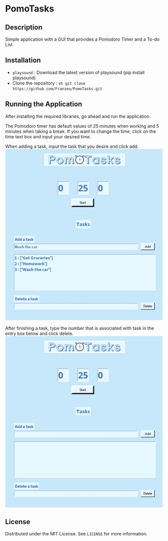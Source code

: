 # PomoTasks

## Description
Simple application with a GUI that provides a Pomodoro Timer and a To-do List

## Installation

- `playsound` : Download the latest version of playsound (pip install playsound)
- Clone the repository : ```sh git clone https://github.com/Franzeu/PomoTasks.git```

## Running the Application
After installing the required libraries, go ahead and run the application. 

The Pomodoro timer has default values of 25 minutes when working and 5 minutes when taking a break. If you want to change 
the time, click on the time text box and input your desired time.

When adding a task, input the task that you desire and click add.
![Alt text](Assets/endgif.gif?raw=true "Title")

After finishing a task, type the number that is associated with task in the entry box below and click delete.
![Alt text](Assets/startgif.gif?raw=true "Title")

## License

Distributed under the MIT License. See `LICENSE` for more information.